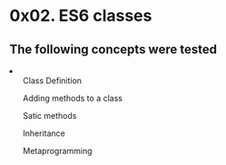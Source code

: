 <h1>0x02. ES6 classes</h1>

<h2>The following concepts were tested </h2>
<li>
<ul>Class Definition</ul>
<ul>Adding methods to a class </ul>
<ul>Satic methods</ul>
<ul>Inheritance</ul>
<ul>Metaprogramming</ul>

</li>
